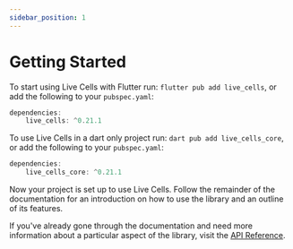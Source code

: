 ```yaml
---
sidebar_position: 1
---
```



# Getting Started

To start using Live Cells with Flutter run: `flutter pub add live_cells`, or add the
following to your `pubspec.yaml`:

```dart title="pubspec.yaml"
dependencies:
    live_cells: ^0.21.1
```

To use Live Cells in a dart only project run: `dart pub add
live_cells_core`, or add the following to your `pubspec.yaml`:

```dart title="pubspec.yaml"
dependencies:
    live_cells_core: ^0.21.1
```

Now your project is set up to use Live Cells. Follow the remainder of
the documentation for an introduction on how to use the library and an
outline of its features.

If you've already gone through the documentation and need more
information about a particular aspect of the library, visit the [API
Reference](https://pub.dev/documentation/live_cells/latest/).

